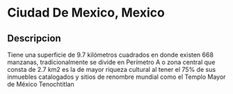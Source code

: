 # Ciudad De Mexico, Mexico

## Descripcion
Tiene una superficie de 9.7 kilómetros cuadrados en donde existen 668 manzanas, tradicionalmente se divide en Perímetro A o zona central que consta de 2.7 km2 es la de mayor riqueza cultural al tener el 75% de sus inmuebles catalogados y sitios de renombre mundial como el Templo Mayor de México Tenochtitlan



